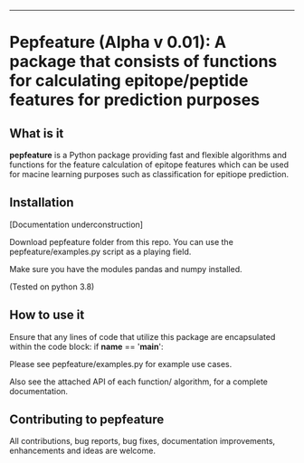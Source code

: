 
-----------------

# Pepfeature (Alpha v 0.01): A package that consists of functions for calculating epitope/peptide features for prediction purposes



## What is it

**pepfeature** is a Python package providing fast and flexible algorithms and functions
for the feature calculation of epitope features which can be used for macine learning purposes such as classification for epitiope prediction.


## Installation

[Documentation underconstruction]

Download pepfeature folder from this repo. You can use the pepfeature/examples.py script as a playing field.

Make sure you have the modules pandas and numpy installed.

(Tested on python 3.8)

## How to use it

Ensure that any lines of code that utilize this package are encapsulated within the code block:
if __name__ == '__main__':

Please see pepfeature/examples.py for example use cases.

Also see the attached API of each function/ algorithm, for a complete documentation.


## Contributing to pepfeature

All contributions, bug reports, bug fixes, documentation improvements, enhancements and ideas are welcome.
